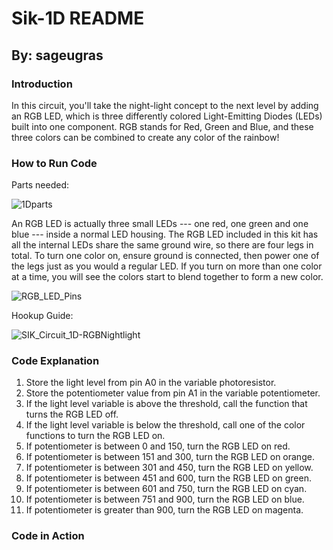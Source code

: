 # Sik-1D README
## By: sageugras

### Introduction
In this circuit, you'll take the night-light concept to the next level by adding an RGB LED, which is three differently colored Light-Emitting Diodes (LEDs) built into one component. RGB stands for Red, Green and Blue, and these three colors can be combined to create any color of the rainbow!
### How to Run Code
Parts needed:

![1Dparts](https://user-images.githubusercontent.com/54454824/95239577-fc6bc000-07bf-11eb-885f-bb6cd45b84cc.png)

An RGB LED is actually three small LEDs --- one red, one green and one blue --- inside a normal LED housing. The RGB LED included in this kit has all the internal LEDs share the same ground wire, so there are four legs in total. To turn one color on, ensure ground is connected, then power one of the legs just as you would a regular LED. If you turn on more than one color at a time, you will see the colors start to blend together to form a new color.

![RGB_LED_Pins](https://user-images.githubusercontent.com/54454824/95239584-ff66b080-07bf-11eb-8c3b-e289f902548f.png)

Hookup Guide:

![SIK_Circuit_1D-RGBNightlight](https://user-images.githubusercontent.com/54454824/95239588-0097dd80-07c0-11eb-9aff-9289cdac4d06.jpg)

### Code Explanation
1. Store the light level from pin A0 in the variable photoresistor.
2. Store the potentiometer value from pin A1 in the variable potentiometer.
3. If the light level variable is above the threshold, call the function that turns the RGB LED off.
4. If the light level variable is below the threshold, call one of the color functions to turn the RGB LED on.
5. If potentiometer is between 0 and 150, turn the RGB LED on red.
6. If potentiometer is between 151 and 300, turn the RGB LED on orange.
7. If potentiometer is between 301 and 450, turn the RGB LED on yellow.
8. If potentiometer is between 451 and 600, turn the RGB LED on green.
9. If potentiometer is between 601 and 750, turn the RGB LED on cyan.
10. If potentiometer is between 751 and 900, turn the RGB LED on blue.
11. If potentiometer is greater than 900, turn the RGB LED on magenta.

### Code in Action




